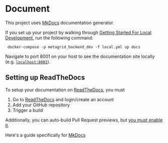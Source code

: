 # Document

This project uses [MkDocs](https://www.mkdocs.org/) documentation generator.

If you set up your project by walking through [Getting Started For Local Development](../getting_started_local), run the following command:

     docker-compose -p metagrid_backend_dev -f local.yml up docs

Navigate to port 8001 on your host to see the documentation site locally (e.g. [`localhost:8001`](http://localhost:8001/)).

## Setting up ReadTheDocs

To setup your documentation on [ReadTheDocs](https://readthedocs.org/), you must

1. Go to [ReadTheDocs](https://readthedocs.org/) and login/create an account
2. Add your GitHub repository
3. Trigger a build

Additionally, you can auto-build Pull Request previews, but [you must enable it](https://docs.readthedocs.io/en/latest/guides/autobuild-docs-for-pull-requests.html#autobuild-documentation-for-pull-requests).

Here's a guide specifically for [MkDocs](https://www.mkdocs.org/user-guide/deploying-your-docs/#read-the-docs)
